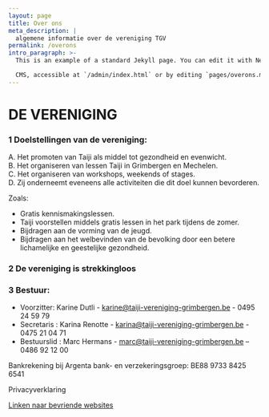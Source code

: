 ```yaml
---
layout: page
title: Over ons
meta_description: |
  algemene informatie over de vereniging TGV
permalink: /overons
intro_paragraph: >-
  This is an example of a standard Jekyll page. You can edit it with Netlify

  CMS, accessible at `/admin/index.html` or by editing `pages/overons.md` in a text editor.
---
```

# DE VERENIGING

### 1 Doelstellingen van de vereniging:

A. Het promoten van Taiji als middel tot gezondheid en evenwicht.\
B. Het organiseren van lessen Taiji in Grimbergen en Mechelen.\
C. Het organiseren van workshops, weekends of stages.\
D. Zij onderneemt eveneens alle activiteiten die dit doel kunnen bevorderen.  

Zoals:  

* Gratis kennismakingslessen.  
* Taiji voorstellen middels gratis lessen in het park tijdens de zomer.  
* Bijdragen aan de vorming van de jeugd.  
* Bijdragen aan het welbevinden van de bevolking door een betere lichamelijke en geestelijke gezondheid.  

### 2 De vereniging is strekkingloos

### 3 Bestuur:

* Voorzitter: Karine Dutli - karine@taiji-vereniging-grimbergen.be - 0495 24 59 79  
* Secretaris : Karina Renotte - karina@taiji-vereniging-grimbergen.be - 0475 21 04 71  
* Bestuurslid : Marc Hermans - marc@taiji-vereniging-grimbergen.be – 0486 92 12 00  

Bankrekening bij Argenta bank- en verzekeringsgroep: BE88 9733 8425 6541  

Privacyverklaring

[Linken naar bevriende websites](/linken.html)